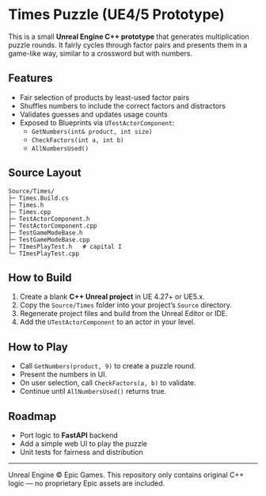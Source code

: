 # Times Puzzle (UE4/5 Prototype)

This is a small **Unreal Engine C++ prototype** that generates multiplication
puzzle rounds. It fairly cycles through factor pairs and presents them in a
game-like way, similar to a crossword but with numbers.

## Features
- Fair selection of products by least-used factor pairs
- Shuffles numbers to include the correct factors and distractors
- Validates guesses and updates usage counts
- Exposed to Blueprints via `UTestActorComponent`:
  - `GetNumbers(int& product, int size)`
  - `CheckFactors(int a, int b)`
  - `AllNumbersUsed()`

## Source Layout
```
Source/Times/
├─ Times.Build.cs
├─ Times.h
├─ Times.cpp
├─ TestActorComponent.h
├─ TestActorComponent.cpp
├─ TestGameModeBase.h
├─ TestGameModeBase.cpp
├─ TImesPlayTest.h   # capital I
└─ TImesPlayTest.cpp
```

## How to Build
1. Create a blank **C++ Unreal project** in UE 4.27+ or UE5.x.
2. Copy the `Source/Times` folder into your project’s `Source` directory.
3. Regenerate project files and build from the Unreal Editor or IDE.
4. Add the `UTestActorComponent` to an actor in your level.

## How to Play
- Call `GetNumbers(product, 9)` to create a puzzle round.
- Present the numbers in UI.
- On user selection, call `CheckFactors(a, b)` to validate.
- Continue until `AllNumbersUsed()` returns true.

## Roadmap
- Port logic to **FastAPI** backend
- Add a simple web UI to play the puzzle
- Unit tests for fairness and distribution

---

Unreal Engine © Epic Games. This repository only contains original C++ logic —
no proprietary Epic assets are included.